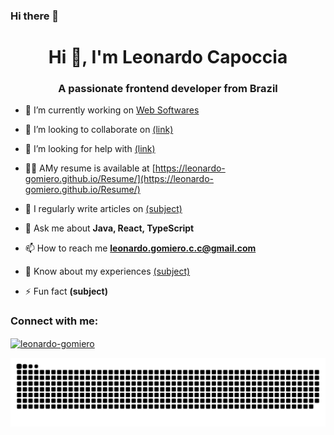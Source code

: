 ### Hi there 👋

<h1 align="center">Hi 👋, I'm Leonardo Capoccia</h1>
<h3 align="center">A passionate frontend developer from Brazil</h3>


- 🔭 I’m currently working on [Web Softwares]((link))

- 👯 I’m looking to collaborate on [(link)]((link))

- 🤝 I’m looking for help with [(link)]((link))

- 👨‍💻 AMy resume is available at [https://leonardo-gomiero.github.io/Resume/](https://leonardo-gomiero.github.io/Resume/)

- 📝 I regularly write articles on [(subject)]((subject))

- 💬 Ask me about **Java, React, TypeScript**

- 📫 How to reach me **leonardo.gomiero.c.c@gmail.com**

- 📄 Know about my experiences [(subject)]((subject))

- ⚡ Fun fact **(subject)**

<h3 align="left">Connect with me:</h3>
<p align="left">
<a href="https://linkedin.com/in/leonardo-gomiero" target="blank"><img align="center" src="https://raw.githubusercontent.com/rahuldkjain/github-profile-readme-generator/master/src/images/icons/Social/linked-in-alt.svg" alt="leonardo-gomiero" height="30" width="40" /></a>
</p>

<img src="https://raw.githubusercontent.com/Leonardo-Gomiero/Leonardo-Gomiero/output/snake.svg" alt="Snake animation" />

###
<!--
**Leonardo-Gomiero/Leonardo-Gomiero** is a ✨ _special_ ✨ repository because its `README.md` (this file) appears on your GitHub profile.

Here are some ideas to get you started:

- 🔭 I’m currently working on ...
- 🌱 I’m currently learning ...
- 👯 I’m looking to collaborate on ...
- 🤔 I’m looking for help with ...
- 💬 Ask me about ...
- 📫 How to reach me: ...
- 😄 Pronouns: ...
- ⚡ Fun fact: ...
-->

